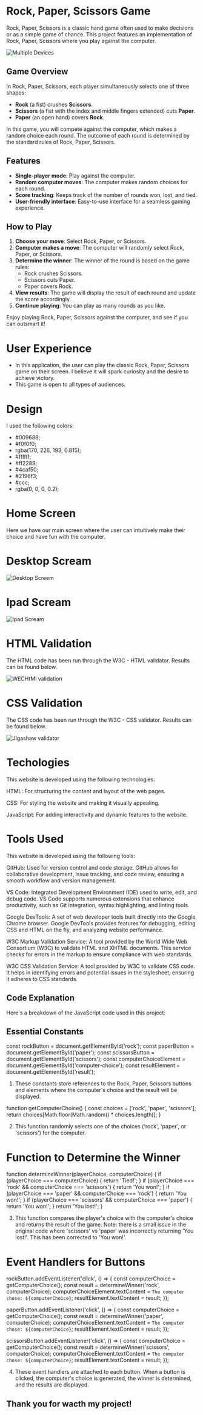 # Rock, Paper, Scissors Game

Rock, Paper, Scissors is a classic hand game often used to make decisions or as a simple game of chance. This project features an implementation of Rock, Paper, Scissors where you play against the computer.

![Multiple Devices](/assets/images/image1.jpeg)




## Game Overview

In Rock, Paper, Scissors, each player simultaneously selects one of three shapes:
- **Rock** (a fist) crushes **Scissors**.
- **Scissors** (a fist with the index and middle fingers extended) cuts **Paper**.
- **Paper** (an open hand) covers **Rock**.

In this game, you will compete against the computer, which makes a random choice each round. The outcome of each round is determined by the standard rules of Rock, Paper, Scissors.

## Features

- **Single-player mode**: Play against the computer.
- **Random computer moves**: The computer makes random choices for each round.
- **Score tracking**: Keeps track of the number of rounds won, lost, and tied.
- **User-friendly interface**: Easy-to-use interface for a seamless gaming experience.

## How to Play

1. **Choose your move**: Select Rock, Paper, or Scissors.
2. **Computer makes a move**: The computer will randomly select Rock, Paper, or Scissors.
3. **Determine the winner**: The winner of the round is based on the game rules:
   - Rock crushes Scissors.
   - Scissors cuts Paper.
   - Paper covers Rock.
4. **View results**: The game will display the result of each round and update the score accordingly.
5. **Continue playing**: You can play as many rounds as you like.

Enjoy playing Rock, Paper, Scissors against the computer, and see if you can outsmart it!

# User Experience

- In this application, the user can play the classic Rock, Paper, Scissors game on their screen. I believe it will spark curiosity and the desire to achieve victory.
- This game is open to all types of audiences.

# Design

I used the following colors:

- #009688;
- #f0f0f0;
- rgba(170, 226, 193, 0.815);
- #ffffff;
- #ff2289;
- #4caf50;
- #2196f3;
- #ccc;
- rgba(0, 0, 0, 0.2);

# Home Screen

Here we have our main screen where the user can intuitively make their choice and have fun with the computer.

# Desktop Scream
![Desktop Screem](/assets/images/image2.png)   



# Ipad Scream
![Ipad Scream](/assets/images/ipad.PNG)

# HTML Validation
The HTML code has been run through the W3C - HTML validator. Results can be found below.

![W£CHtMl validation](/assets/images/Capturar.PNG)

# CSS Validation

The CSS code has been run through the W3C - CSS validator. Results can be found below.

![JIgashaw validator](/assets/images/imagem22.PNG)

# Techologies

This website is developed using the following technologies:

HTML: For structuring the content and layout of the web pages.

CSS: For styling the website and making it visually appealing.

JavaScript: For adding interactivity and dynamic features to the website.


# Tools Used

This website is developed using the following tools:

GitHub: Used for version control and code storage. GitHub allows for collaborative development, issue tracking, and code review, ensuring a smooth workflow and version management.

VS Code: Integrated Development Environment (IDE) used to write, edit, and debug code. VS Code supports numerous extensions that enhance productivity, such as Git integration, syntax highlighting, and linting tools.

Google DevTools: A set of web developer tools built directly into the Google Chrome browser. Google DevTools provides features for debugging, editing CSS and HTML on the fly, and analyzing website performance.

W3C Markup Validation Service: A tool provided by the World Wide Web Consortium (W3C) to validate HTML and XHTML documents. This service checks for errors in the markup to ensure compliance with web standards.

W3C CSS Validation Service: A tool provided by W3C to validate CSS code. It helps in identifying errors and potential issues in the stylesheet, ensuring it adheres to CSS standards.


## Code Explanation

Here's a breakdown of the JavaScript code used in this project:

## Essential Constants


const rockButton = document.getElementById('rock');
const paperButton = document.getElementById('paper');
const scissorsButton = document.getElementById('scissors');
const computerChoiceElement = document.getElementById('computer-choice');
const resultElement = document.getElementById('result');


1. These constants store references to the Rock, Paper, Scissors buttons and elements where the computer's choice and the result will be displayed.

function getComputerChoice() {
    const choices = ['rock', 'paper', 'scissors'];
    return choices[Math.floor(Math.random() * choices.length)];
}


2. This function randomly selects one of the choices ('rock', 'paper', or 'scissors') for the computer.

# Function to Determine the Winner

function determineWinner(playerChoice, computerChoice) {
    if (playerChoice === computerChoice) {
        return 'Tied!';
    }
    if (playerChoice === 'rock' && computerChoice === 'scissors') {
        return 'You won!';
    }
    if (playerChoice === 'paper' && computerChoice === 'rock') {
        return 'You won!';
    }
    if (playerChoice === 'scissors' && computerChoice === 'paper') {
        return 'You won!';
    }
    return 'You lost!';
}

3. This function compares the player's choice with the computer's choice and returns the result of the game. Note: there is a small issue in the original code where 'scissors' vs 'paper' was incorrectly returning 'You lost!'. This has been corrected to 'You won!'.

# Event Handlers for Buttons

rockButton.addEventListener('click', () => {
    const computerChoice = getComputerChoice();
    const result = determineWinner('rock', computerChoice);
    computerChoiceElement.textContent = `The computer chose: ${computerChoice}`;
    resultElement.textContent = result;
});

paperButton.addEventListener('click', () => {
    const computerChoice = getComputerChoice();
    const result = determineWinner('paper', computerChoice);
    computerChoiceElement.textContent = `The computer chose: ${computerChoice}`;
    resultElement.textContent = result;
});

scissorsButton.addEventListener('click', () => {
    const computerChoice = getComputerChoice();
    const result = determineWinner('scissors', computerChoice);
    computerChoiceElement.textContent = `The computer chose: ${computerChoice}`;
    resultElement.textContent = result;
});


4. These event handlers are attached to each button. When a button is clicked, the computer's choice is generated, the winner is determined, and the results are displayed.





## Thank you for wacth my project!





















